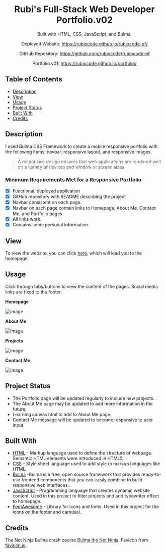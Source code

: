 <div align="center">

# Rubi's Full-Stack Web Developer Portfolio.v02
 
Built with HTML, CSS, JavaScript, and Bulma.

Deployed Website: https://rubiocode.github.io/rubiocode-pf/

GitHub Repository: https://github.com/rubiocode/rubiocode-pf

Portfolio.v01: https://rubiocode.github.io/portfolio/ 

</div>

## Table of Contents 

* [Description](#description)
* [View](#view)
* [Usage](#usage)
* [Project Status](#project-status)
* [Built With](#built-with)
* [Credits](#credits)


## Description 

I used Bulma CSS Framework to create a mobile responsive portfolio with the following items: navbar, responsive layout, and responsive images. 

> A responsive design ensures that web applications are rendered well on a variety of devices and window or screen sizes.

### Minimum Requirements Met for a Responsive Portfolio
- [x] Functional, deployed application
- [x] GitHub repository with README describing the project
- [x] Navbar consistent on each page.
- [x] Navbar on each page contain links to Homepage, About Me, Contact Me, and Portfolio pages.
- [x] All links work.
- [x] Contains some personal information.

<a name="view"></a>
## View

To view the website, you can click [here](https://rubiocode.github.io/rubiocode-pf/), which will lead you to the homepage.


<a name="usage"></a>
## Usage 
Click through tabs/buttons to view the content of the pages. Social media links are fixed to the footer.

**Homepage**

![image](https://user-images.githubusercontent.com/78938193/122702764-f0684700-d204-11eb-909a-812b6c527304.png)

**About Me**

![image](https://user-images.githubusercontent.com/78938193/122702852-29a0b700-d205-11eb-9f94-47c2100d9e7c.png)

**Projects**

![image](https://user-images.githubusercontent.com/78938193/122702927-548b0b00-d205-11eb-9ddb-a8c6c9819bea.png)

**Contact Me**

![image](https://user-images.githubusercontent.com/78938193/122702996-797f7e00-d205-11eb-8cc6-3a2f6f7c68df.png)

<a name="project-status"></a>

## Project Status 

* The Portfolio page will be updated regularly to include new projects.
* The About Me page may be updated to add more information in the future.
* Learning canvas html to add to About Me page.
* Contact Me message will be updated to become responsive to user input

<a name="built-with"></a>

## Built With

* [HTML](https://html.spec.whatwg.org/) - Markup language used to define the structure of webpage. Semantic HTML elements were introduced in HTML5. 
* [CSS](https://www.w3.org/Style/CSS/) - Style sheet language used to add style to markup languages like HTML. 
* [Bulma](https://bulma.io/) -Bulma is a free, open source framework that provides ready-to-use frontend components that you can easily combine to build responsive web interfaces..
* [JavaScript](https://developer.mozilla.org/en-US/docs/Web/JavaScript) - Programming language that creates dynamic website content. Used in this project to filter projects and add typewriter effect to homepage.
* [FontAwesome](https://fontawesome.com/) - Library for icons and fonts. Used in this project for the icons on the footer and carousel.

## Credits

The Net Ninja Bulma crash course [Bulma the Net Ninja](https://www.youtube.com/watch?v=SCSAExGFK1E). Favicon from [favicon.io](https://favicon.io/).
